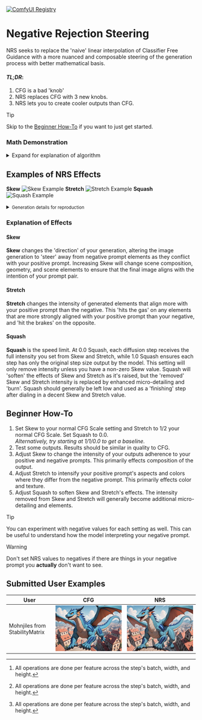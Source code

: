 [![ComfyUI Registry](https://github.com/Reithan/negative_rejection_steering/actions/workflows/publish.yml/badge.svg)](https://registry.comfy.org/nodes/negative_rejection_steering)

# Negative Rejection Steering
NRS seeks to replace the 'naive' linear interpolation of Classifier Free Guidance with a more nuanced and composable steering of the generation process with better mathematical basis.

#### _**TL;DR**_:
1. CFG is a bad 'knob'
2. NRS replaces CFG with 3 new knobs.
3. NRS lets you to create cooler outputs than CFG.

> [!TIP]
> Skip to the [Beginner How-To](#beginner-how-to) if you want to just get started.

### Math Demonstration
<details>
<summary>Expand for explanation of algorithm</summary>
<img align="right" src="Examples/NRS_graph.png" alt="Graph of NRS vs CFG" style="width: 40%; float: right;">

### NRS is Applied in Three Steps:
0. ***V-Space**: Optional pre-NRS step* If the model is not using v-prediction, we transform the EPS `cond` and `uncond` into v-prediction space before continuing, then revert to eps-space before return.
1. **Skewing**: The conditioned output tensor is skewed away from the direction of the rejection of the unconditioned tensor on the conditioned tensor. This lengthens the tensor in a direction perpendicular to its direction without affecting the positive guidance. The tensor is displaced by the rejection multiplied by the Skew parameter.[^1]
2. **Stretching**: The skewed tensor is stretched towards the direction of the original conditioned tensor based on its difference from the projection of uncond on cond. The stretch is multiplied by the Stretch parameter.[^1]
3. **Squashing**: The skewed and stretched tensor is rescaled towards the original length of the conditioned tensor. 100% squashing outputs the original length of the conditioned tensor simply 'steered' towards the skewed & squashed version's direction.[^1]
[^1]: All operations are done per feature across the step's batch, width, and height.

[Interactive Graph on Math3D.org](https://www.math3d.org/aTJW4UZtCh)
</details>

## Examples of NRS Effects
**Skew**
![Skew Example](Examples/skew_array.png)
**Stretch**
![Stretch Example](Examples/stretch_array.png)
**Squash**
![Squash Example](Examples/squash_matrix.png)
<details>
<summary><small>Generation details for reproduction</small></summary>

| Prompt     | |
| ---------- | --- |
| Tool       | [Stable Diffusion WebUI reForge](https://github.com/Panchovix/stable-diffusion-webui-reForge) |  
| Sampler    | DPM++ 2M |
| Scheduler  | Align Your Steps |
| Steps      | 25 |
| Dimensions | 912 x 624 |
| Seed       | `1334103348` |
| Model      | [Lobotomized Mix v1.5](https://civitai.com/models/1144932) |
| Embeddings | [Lazy Embeddings for ALL illustrious NoobAI...](https://civitai.com/models/1302719), [Smooth Embeddings](https://civitai.com/models/1065154) |
| Positive   | lazypos, [Smooth_Quality\|SmoothNoob_Quality], BREAK<br>very awa, masterpiece, best quality, year 2024, newest, highres, absurdres,<br>1girl, samurai archer, cyberpunk cityscape, rain-soaked rooftop, neon reflection puddles, volumetric mist,<br>photorealistic, digital art,<br>dramatic rim lighting, shallow depth of field, low angle viewpoint |
| Negative   | lazyloli, lazynsfw, BREAK<br>lazyhand, SmoothNegative_Hands-neg, BREAK<br>[Smooth_Negative-neg\|SmoothNoob_Negative-neg], BREAK<br>lowres, worst quality, worst aesthetic, bad quality, jpeg artifacts, scan artifacts,<br>blurry, deformed anatomy, bad hands, extra fingers, missing fingers, mutated hands,<br>watermark, logo, text, nsfw |
</details>

### Explanation of Effects
#### Skew
**Skew** changes the 'direction' of your generation, altering the image generation to 'steer' away from negative prompt elements as they conflict with your positive prompt. Increasing Skew will change scene composition, geometry, and scene elements to ensure that the final image aligns with the intention of your prompt pair.
#### Stretch
**Stretch** changes the intensity of generated elements that align more with your positive prompt than the negative. This 'hits the gas' on any elements that are more strongly aligned with your positive prompt than your negative, and 'hit the brakes' on the opposite.
#### Squash
**Squash** is the speed limit. At 0.0 Squash, each diffusion step receives the full intensity you set from Skew and Stretch, while 1.0 Squash ensures each step has only the original step size output by the model. This setting will only remove intensity unless you have a non-zero Skew value. Squash will 'soften' the effects of Skew and Stretch as it's raised, but the 'removed' Skew and Stretch intensity is replaced by enhanced micro-detailing and 'burn'. Squash should generally be left low and used as a 'finishing' step after dialing in a decent Skew and Stretch value.

## Beginner How-To
1. Set Skew to your normal CFG Scale setting and Stretch to 1/2 your normal CFG Scale. Set Squash to 0.0.<br>
*Alternatively, try starting at 1/1/0.0 to get a baseline.*
2. Test some outputs. Results should be similar in quality to CFG.
3. Adjust Skew to change the intensity of your outputs adherence to your positive and negative prompts. This primarily effects composition of the output.
4. Adjust Stretch to intensify your positive prompt's aspects and colors where they differ from the negative prompt. This primarily effects color and texture.
5. Adjust Squash to soften Skew and Stretch's effects. The intensity removed from Skew and Stretch will generally become additional micro-detailing and elements.

> [!TIP] 
> You can experiment with negative values for each setting as well. This can be useful to understand how the model interpreting your negative prompt.

> [!WARNING] 
> Don't set NRS values to negatives if there are things in your negative prompt you **actually** don't want to see.

## Submitted User Examples
| User | CFG | NRS |
| --- | --- | --- |
| Mohnjiles from StabilityMatrix | ![CFG Example](Examples/mohnjiles_cfg.png) | ![NRS Example](Examples/mohnjiles_nrs.png) |
